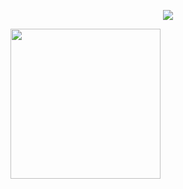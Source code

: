 <p align="center">
  <img src="https://github.com/FMS-Cat/FMS-Cat/raw/master/images/funky.gif">
</p>

<img width="240px" src="https://github.com/FMS-Cat/FMS-Cat/raw/master/images/merge_cat.png">
